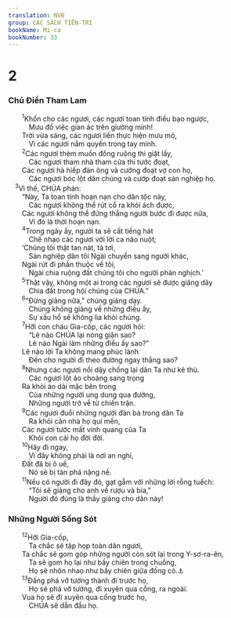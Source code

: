 ```yaml
---
translation: NVB
group: CÁC SÁCH TIÊN-TRI
bookName: Mi-ca 
bookNumber: 33
---
```


<div class="title"><h1>2</h1><h3>Chủ Điền Tham Lam </h3></div>
<span class="verse mi_2_1">  <sup>1</sup>Khốn cho các ngươi, các ngươi toan tính điều bạo ngược, <br/>   Mưu đồ việc gian ác trên giường mình! <br/>  Trời vừa sáng, các ngươi liền thực hiện mưu mô, <br/>   Vì các ngươi nắm quyền trong tay mình. <br/></span>
<span class="verse mi_2_2">  <sup>2</sup>Các ngươi thèm muốn đồng ruộng thì giật lấy, <br/>   Các ngươi tham nhà tham cửa thì tước đoạt, <br/>  Các ngươi hà hiếp đàn ông và cưỡng đoạt vợ con họ, <br/>   Các ngươi bóc lột dân chúng và cướp đoạt sản nghiệp họ. <br/></span>
<span class="verse mi_2_3"> <sup>3</sup>Vì thế, CHÚA phán: <br/>  “Này, Ta toan tính hoạn nạn cho dân tộc này, <br/>   Các ngươi không thể rút cổ ra khỏi ách được, <br/>  Các ngươi không thể đứng thẳng người bước đi được nữa, <br/>   Vì đó là thời hoạn nạn. <br/></span>
<span class="verse mi_2_4">  <sup>4</sup>Trong ngày ấy, người ta sẽ cất tiếng hát <br/>   Chế nhạo các ngươi với lời ca não nuột; <br/>  ‘Chúng tôi thật tan nát, tả tơi, <br/>   Sản nghiệp dân tôi Ngài chuyển sang người khác, <br/>  Ngài rút đi phần thuộc về tôi, <br/>   Ngài chia ruộng đất chúng tôi cho người phản nghịch.’ <br/></span>
<span class="verse mi_2_5">  <sup>5</sup>Thật vậy, không một ai trong các ngươi sẽ được giăng dây <br/>   Chia đất trong hội chúng của CHÚA.” <br/></span>
<span class="verse mi_2_6">  <sup>6</sup>“Đừng giảng nữa,” chúng giảng dạy. <br/>   Chúng không giảng về những điều ấy, <br/>   Sự xấu hổ sẽ không lìa khỏi chúng. <br/></span>
<span class="verse mi_2_7">  <sup>7</sup>Hỡi con cháu Gia-cốp, các ngươi hỏi: <br/>   “Lẽ nào CHÚA lại nóng giận sao? <br/>   Lẽ nào Ngài làm những điều ấy sao?” <br/>  Lẽ nào lời Ta không mang phúc lành <br/>   Đến cho người đi theo đường ngay thẳng sao? <br/></span>
<span class="verse mi_2_8">  <sup>8</sup>Nhưng các ngươi nổi dậy chống lại dân Ta như kẻ thù. <br/>   Các ngươi lột áo choàng sang trọng <br/>  Ra khỏi áo dài mặc bên trong <br/>   Của những người ung dung qua đường, <br/>   Những người trở về từ chiến trận. <br/></span>
<span class="verse mi_2_9">  <sup>9</sup>Các ngươi đuổi những người đàn bà trong dân Ta <br/>   Ra khỏi căn nhà họ quí mến, <br/>  Các ngươi tước mất vinh quang của Ta <br/>   Khỏi con cái họ đời đời. <br/></span>
<span class="verse mi_2_10">  <sup>10</sup>Hãy đi ngay, <br/>   Vì đây không phải là nơi an nghỉ, <br/>  Đất đã bị ô uế, <br/>   Nó sẽ bị tàn phá nặng nề. <br/></span>
<span class="verse mi_2_11">  <sup>11</sup>Nếu có người đi đây đó, gạt gẫm với những lời rỗng tuếch: <br/>   “Tôi sẽ giảng cho anh về rượu và bia,” <br/>   Người đó đúng là thầy giảng cho dân này! <br/></span>
<div class="title"><h3>Những Người Sống Sót </h3></div>
<span class="verse mi_2_12">  <sup>12</sup>Hỡi Gia-cốp, <br/>   Ta chắc sẽ tập họp toàn dân ngươi, <br/>  Ta chắc sẽ gom góp những người còn sót lại trong Y-sơ-ra-ên, <br/>   Ta sẽ gom họ lại như bầy chiên trong chuồng, <br/>   Họ sẽ nhôn nhao như bầy chiên giữa đồng cỏ.<a data-toggle="tooltip" data-placement="bottom" title="Hy-bá có vài chỗ khó hiểu nhưng đây là ý chính">⚓</a><br/></span>
<span class="verse mi_2_13">  <sup>13</sup>Đấng phá vỡ tường thành đi trước họ, <br/>   Họ sẽ phá vỡ tường, đi xuyên qua cổng, ra ngoài. <br/>  Vua họ sẽ đi xuyên qua cổng trước họ, <br/>   CHÚA sẽ dẫn đầu họ. <br/></span>
